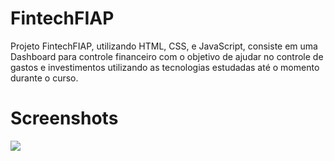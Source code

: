 <h1>FintechFIAP</h1>

Projeto FintechFIAP, utilizando HTML, CSS, e JavaScript, consiste em uma Dashboard para controle financeiro com o objetivo de ajudar no controle de gastos e investimentos utilizando as tecnologias estudadas até o momento durante o curso.

<h1>Screenshots</h1>

<img src=https://github.com/veigv/fintech_fiap/blob/main/Captura%20de%20Tela%202023-12-13%20a%CC%80s%2020.57.18.png>
<img src=>
